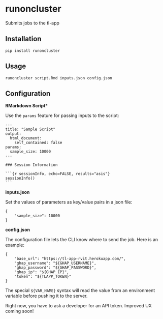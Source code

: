 runoncluster
===

Submits jobs to the tl-app

Installation
---

	pip install runoncluster

Usage
---

	runoncluster script.Rmd inputs.json config.json

Configuration
---

**RMarkdown Script***

Use the `params` feature for passing inputs to the script:

	---
	title: "Sample Script"
	output: 
	  html_document:
	    self_contained: false
	params:
	  sample_size: 10000
	---

	### Session Information

	```{r sessionInfo, echo=FALSE, results="asis"}
	sessionInfo()
	```

**inputs.json**

Set the values of parameters as key/value pairs in a json file:

	{
		"sample_size": 10000
	}

**config.json**

The configuration file lets the CLI know where to send the job. Here is an example:

	{
		"base_url": "https://tl-app-rvit.herokuapp.com/",
		"ghap_username": "${GHAP_USERNAME}",
		"ghap_password": "${GHAP_PASSWORD}",
		"ghap_ip": "${GHAP_IP}",
		"token": "${TLAPP_TOKEN}"
	}

The special `${VAR_NAME}` syntax will read the value from an environment variable before pushing it to the server.

Right now, you have to ask a developer for an API token. Improved UX coming soon!





